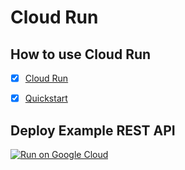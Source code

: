 # Cloud Run 

## How to use Cloud Run 

- [x] [Cloud Run](https://cloud.google.com/run)
- [x] [Quickstart](https://cloud.google.com/run/docs/quickstarts/prebuilt-deploy)


## Deploy Example REST API
[![Run on Google Cloud](https://deploy.cloud.run/button.svg)](https://deploy.cloud.run)

